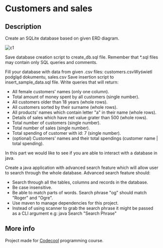 # Customers and sales

## Description

Create an SQLite database based on given ERD diagram. 

![c1](http://i65.tinypic.com/ay299t.png)

Save database creation script to create_db.sql file. Remember that *.sql files may contain only SQL queries and comments.

Fill your database with data from given .csv files: customers.csvWyświetl podgląd dokumentu, sales.csv Save insertion script to insert_sample_data.sql file.
Write queries that will return:
- All female customers' names (only one column). 
- Total amount of money spent by all customers (single number).
- All customers older than 18 years (whole rows).
- All customers sorted by their surname (whole rows).
- All products' names which contain letter "a" in their name (whole rows). 
- Details of sales which have net value grater than 500 (whole rows).
- Total number of customers (single number).
- Total number of sales (single number).
- Total spending of customer with id: 7 (single number).
- (optional) Customers' names and their total spendings (customer name | total spending).

In this part we would like to see if you are able to interact with a database in java. 

Create a java application with advanced search feature which will allow user to search through the whole database. Advanced search feature should:

- Search through all the tables, columns and records in the database.
- Be case insensitive.
- Be able to match parts of words. Search phrase "og" should match "Roger" and "Ogre".
- Use maven to manage dependencies for this project.
- Instead of using scanner to grab the search phrase it might be passed as a CLI argument e.g: java Search "Search Phrase"

## More info

Project made for [Codecool](https://codecool.com/) programming course.
